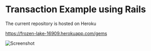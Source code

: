 
Transaction Example using Rails 
==============================================================


The current repository is hosted on Heroku

https://frozen-lake-16909.herokuapp.com/gems

![Screenshot](http://imgur.com/HrdFUeY.png?raw=true)
